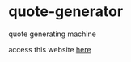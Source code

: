 # quote-generator
 quote generating machine

 access this website [here](https://sackah.github.io/quote-generator/)
